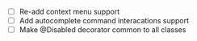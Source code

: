 - [ ] Re-add context menu support
- [ ] Add autocomplete command interacations support
- [ ] Make @Disabled decorator common to all classes
